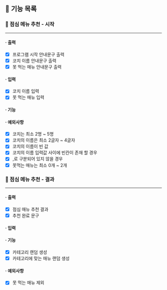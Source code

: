 ## 🚀 기능 목록

### 🔽 점심 메뉴 추천 - 시작

***

#### · 출력

- [x] 프로그램 시작 안내문구 출력
- [x] 코치 이름 안내문구 출력
- [x] 못 먹는 매뉴 안내문구 출력

#### · 입력
- [x] 코치 이름 입력
- [x] 못 먹는 매뉴 입력
#### · 기능
#### · 예외사항
- [x] 코치는 최소 2명 ~ 5명
- [x] 코치의 이름은 최소 2글자 ~ 4글자
- [x] 코치의 이름이 빈 값
- [x] 코치의 이름 입력값 사이에 빈칸이 존재 할 경우
- [x] ,로 구분되어 있지 않을 경우 
- [x] 못먹는 매뉴는 최소 0개 ~ 2개

### 🔽 점심 메뉴 추천 - 결과

***

#### · 출력

- [x] 점심 매뉴 추천 결과
- [x] 추천 완료 문구

#### · 입력
#### · 기능

- [x] 카테고리 랜덤 생성
- [x] 카테고리에 맞는 매뉴 랜덤 생성

#### · 예외사항
- [x] 못 먹는 매뉴 제외
  <br>
